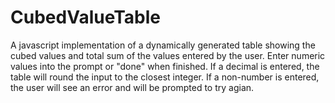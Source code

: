 # CubedValueTable
A javascript implementation of a dynamically generated table showing the cubed values and total sum of the values entered 
by the user. Enter numeric values into the prompt or "done" when finished. If a decimal is entered, the table will round the input to the closest integer. If a non-number is entered, the user will see an error and will be prompted to try agian. 

